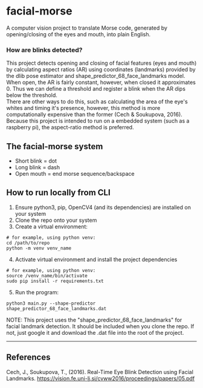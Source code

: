 # facial-morse

A computer vision project to translate Morse code, generated by opening/closing of the eyes and mouth, into plain English.

### How are blinks detected?

This project detects opening and closing of facial features (eyes and mouth) by calculating aspect ratios (AR) using coordinates (landmarks) provided by the dlib pose estimator and shape_predictor_68_face_landmarks model.
When open, the AR is fairly constant, however, when closed it approximates 0. Thus we can define a threshold and register a blink when the AR dips below the threshold.\
There are other ways to do this, such as calculating the area of the eye's whites and timing it's presence, however,
this method is more computationally expensive than the former (Cech & Soukupova, 2016). Because this project is intended to run on a embedded system (such as a raspberry pi),
the aspect-ratio method is preferred.

## The facial-morse system

- Short blink = dot
- Long blink = dash
- Open mouth = end morse sequence/backspace

## How to run locally from CLI

1. Ensure python3, pip, OpenCV4 (and its dependencies) are installed on your system
2. Clone the repo onto your system
3. Create a virtual environment:

```commandline
# for example, using python venv:
cd /path/to/repo
python -m venv venv_name
```

4. Activate virtual environment and install the project dependencies

```commandline
# for example, using python venv:
source /venv_name/bin/activate
sudo pip install -r requirements.txt
```

5. Run the program:

```commandline
python3 main.py --shape-predictor shape_predictor_68_face_landmarks.dat
```

NOTE: This project uses the "shape_predictor_68_face_landmarks" for facial landmark detection.
It should be included when you clone the repo. If not, just google it and download the .dat
file into the root of the project.

---

## References

Cech, J., Soukupova, T., (2016). Real-Time Eye Blink Detection using Facial Landmarks. https://vision.fe.uni-lj.si/cvww2016/proceedings/papers/05.pdf
